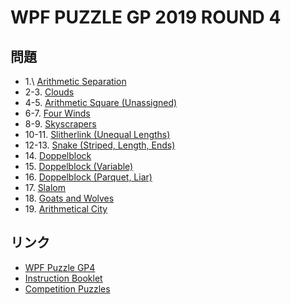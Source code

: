 # WPF PUZZLE GP 2019 ROUND 4

## 問題
- 1.\ [Arithmetic Separation](../puzzle/cryptarithm.md)
- 2-3. [Clouds](../puzzle/clouds.md)
- 4-5. [Arithmetic Square (Unassigned)](../puzzle/arithmeticsquare-unassigned.md)
- 6-7. [Four Winds](../puzzle/fourwinds.md)
- 8-9. [Skyscrapers](../puzzle/skyscrapers.md)
- 10-11. [Slitherlink (Unequal Lengths)](../puzzle/slitherlink-unequallengths.md)
- 12-13. [Snake (Striped, Length, Ends)](../puzzle/snake-stripedlengthends.md)
- 14\. [Doppelblock](../puzzle/doppelblock.md)
- 15\. [Doppelblock (Variable)](../puzzle/doppelblock-set.md)
- 16\. [Doppelblock (Parquet, Liar)](../puzzle/doppelblock-parquetliar.md)
- 17\. [Slalom](../puzzle/slant.md)
- 18\. [Goats and Wolves](../puzzle/wolvesandsheep.md)
- 19\. [Arithmetical City](../puzzle/arithmeticalcity.md)

## リンク
- [WPF Puzzle GP4](https://gp.worldpuzzle.org/content/wpf-puzzle-gp4-4)
- [Instruction Booklet](https://gp.worldpuzzle.org/content/instruction-booklet-88)
- [Competition Puzzles](https://gp.worldpuzzle.org/content/competition-puzzles-53)
